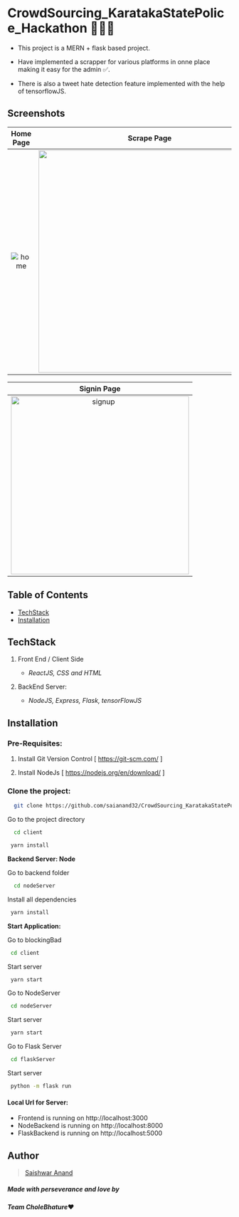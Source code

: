 #  CrowdSourcing_KaratakaStatePolice_Hackathon 📱🧰📱

* This project is a MERN + flask based project.

* Have implemented a scrapper for various platforms in onne place making it easy for the admin ✅.

* There is also a tweet hate detection feature implemented with the help of tensorflowJS.


## Screenshots 


|      Home Page        |   Scrape Page   |
| :--------------------: | :---------------------: |
| <img src="https://i.ibb.co/vJ2tFfZ/Screenshot-2023-02-28-185721.png" alt="home" border="0" > | <img src="https://i.ibb.co/L19sznk/Screenshot-2023-02-28-190157.png" border="0" width=500> |

|     Signin Page       
| :--------------------: | 
| <img src="https://i.ibb.co/5kT3Yyc/Screenshot-2023-02-28-185519.png" alt="signup" border="0" width=400> | 


## Table of Contents
  - [TechStack](#techstack)
  - [Installation](#installation)


## TechStack

1. Front End / Client Side
    - *ReactJS, CSS and HTML*

2. BackEnd Server:
   - *NodeJS, Express, Flask, tensorFlowJS*
    
    
## Installation


### Pre-Requisites:
1. Install Git Version Control
[ https://git-scm.com/ ]

2. Install NodeJs
[ https://nodejs.org/en/download/ ]




### Clone the project:

```bash
  git clone https://github.com/saianand32/CrowdSourcing_KaratakaStatePolice_Hackathon.git

```

Go to the project directory

```bash
  cd client

```

```bash
 yarn install
```

**Backend Server: Node**

Go to backend folder

```bash
  cd nodeServer
```

Install all dependencies

```bash
 yarn install
```


**Start Application:**

Go to blockingBad

```bash
 cd client
```

Start server

```bash
 yarn start
```

Go to NodeServer

```bash
 cd nodeServer
```

Start server

```bash
 yarn start
```

Go to Flask Server

```bash
 cd flaskServer
```

Start server

```bash
 python -m flask run
```

#### Local Url for Server:

- Frontend is running on http://localhost:3000 
- NodeBackend is running on http://localhost:8000 
- FlaskBackend is running on http://localhost:5000 



## Author
  > [Saishwar Anand](https://github.com/saianand32)
 
##### Made with perseverance and love by 
####  *Team CholeBhature*❤️
